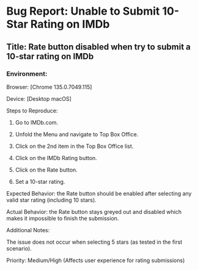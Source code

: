 # Bug Report: Unable to Submit 10-Star Rating on IMDb

## Title: Rate button disabled when try to submit a 10-star rating on IMDb

### Environment:

Browser: [Chrome 135.0.7049.115]

Device: [Desktop macOS]

Steps to Reproduce:

1. Go to IMDb.com.

2. Unfold the Menu and navigate to Top Box Office.

3. Click on the 2nd item in the Top Box Office list.

4. Click on the IMDb Rating button.

5. Click on the Rate button.

6. Set a 10-star rating.

Expected Behavior: the Rate button should be enabled after selecting any valid star rating (including 10 stars).

Actual Behavior: the Rate button stays greyed out and disabled which makes it impossible to finish the submission.

Additional Notes:

The issue does not occur when selecting 5 stars (as tested in the first scenario).

Priority: Medium/High (Affects user experience for rating submissions)
